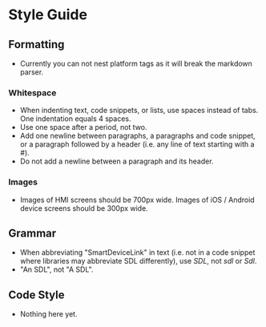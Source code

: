 # Style Guide

## Formatting
* Currently you can not nest platform tags as it will break the markdown parser. 

### Whitespace
* When indenting text, code snippets, or lists, use spaces instead of tabs. One indentation equals 4 spaces.
* Use one space after a period, not two.
* Add one newline between paragraphs, a paragraphs and code snippet, or a paragraph followed by a header (i.e. any line of text starting with a #).
* Do not add a newline between a paragraph and its header.

### Images
* Images of HMI screens should be 700px wide. Images of iOS / Android device screens should be 300px wide.

## Grammar
* When abbreviating "SmartDeviceLink" in text (i.e. not in a code snippet where libraries may abbreviate SDL differently), use _SDL_, not _sdl_ or _Sdl_.
* "An SDL", not "A SDL".

## Code Style
* Nothing here yet.
